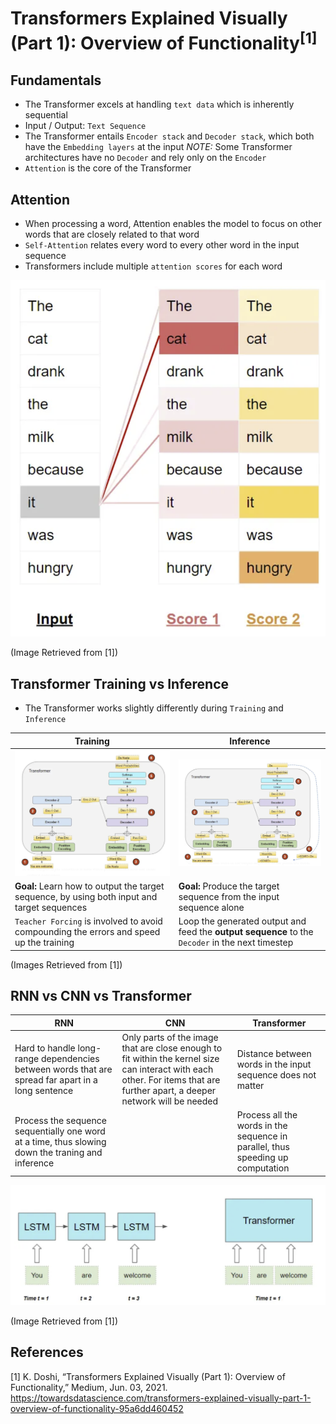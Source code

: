 # Transformers Explained Visually (Part 1): Overview of Functionality<sup>[1]</sup>


## Fundamentals

- The Transformer excels at handling `text data` which is inherently sequential 
- Input / Output: `Text Sequence`
- The Transformer entails `Encoder stack` and `Decoder stack`, which both have the `Embedding layers` at the input
*NOTE:* Some Transformer architectures have no `Decoder` and rely only on the `Encoder`
- `Attention` is the core of the Transformer

## Attention

- When processing a word, Attention enables the model to focus on other words that are closely related to that word
- `Self-Attention` relates every word to every other word in the input sequence
- Transformers include multiple `attention scores` for each word

![multiple_attention_scores](./img/multiple_attention_scores.png)

(Image Retrieved from [1])


## Transformer Training vs Inference 

- The Transformer works slightly differently during `Training` and `Inference`

| Training        | Inference        |
| -----------  | -----------  |
| ![training](./img/transformer_training.png) | ![inference](./img/transformer_inference.png) |
| **Goal:** Learn how to output the target sequence, by using both input and target sequences | **Goal:** Produce the target sequence from the input sequence alone |
| `Teacher Forcing` is involved to avoid compounding the errors and speed up the training | Loop the generated output and feed the **output sequence** to the `Decoder` in the next timestep |

(Images Retrieved from [1])


## RNN vs CNN vs Transformer

| RNN        | CNN        | Transformer        |
| -----------  | -----------  | -----------  |
| Hard to handle long-range dependencies between words that are spread far apart in a long sentence | Only parts of the image that are close enough to fit within the kernel size can interact with each other. For items that are further apart, a deeper network will be needed |Distance between words in the input sequence does not matter |
| Process the sequence sequentially one word at a time, thus slowing down the traning and inference |  | Process all the words in the sequence in parallel, thus speeding up computation |

![lstm_vs_transformer](./img/lstm_vs_transformer.png)

(Image Retrieved from [1])


## References
[1] K. Doshi, “Transformers Explained Visually (Part 1): Overview of Functionality,” Medium, Jun. 03, 2021. https://towardsdatascience.com/transformers-explained-visually-part-1-overview-of-functionality-95a6dd460452
